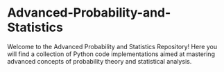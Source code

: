 # Advanced-Probability-and-Statistics
Welcome to the Advanced Probability and Statistics Repository! Here you will find a collection of Python code implementations aimed at mastering advanced concepts of probability theory and statistical analysis.
